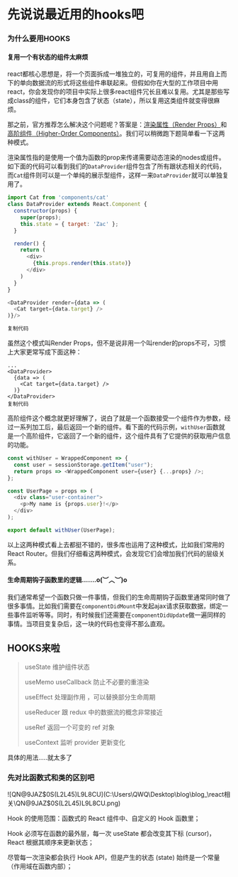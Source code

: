 # 先说说最近用的hooks吧

### 为什么要用HOOKS

#### 复用一个有状态的组件太麻烦

 react都核心思想是，将一个页面拆成一堆独立的，可复用的组件，并且用自上而下的单向数据流的形式将这些组件串联起来。但假如你在大型的工作项目中用react，你会发现你的项目中实际上很多react组件冗长且难以复用。尤其是那些写成class的组件，它们本身包含了状态（state），所以复用这类组件就变得很麻烦。

那之前，官方推荐怎么解决这个问题呢？答案是：[渲染属性（Render Props）](https://reactjs.org/docs/render-props.html)和[高阶组件（Higher-Order Components）](https://reactjs.org/docs/higher-order-components.html)。我们可以稍微跑下题简单看一下这两种模式。

渲染属性指的是使用一个值为函数的prop来传递需要动态渲染的nodes或组件。如下面的代码可以看到我们的`DataProvider`组件包含了所有跟状态相关的代码，而`Cat`组件则可以是一个单纯的展示型组件，这样一来`DataProvider`就可以单独复用了。

```javascript
import Cat from 'components/cat'
class DataProvider extends React.Component {
  constructor(props) {
    super(props);
    this.state = { target: 'Zac' };
  }

  render() {
    return (
      <div>
        {this.props.render(this.state)}
      </div>
    )
  }
}

<DataProvider render={data => (
  <Cat target={data.target} />
)}/>

复制代码
```

虽然这个模式叫Render Props，但不是说非用一个叫render的props不可，习惯上大家更常写成下面这种：

```
...
<DataProvider>
  {data => (
    <Cat target={data.target} />
  )}
</DataProvider>
复制代码
```

高阶组件这个概念就更好理解了，说白了就是一个函数接受一个组件作为参数，经过一系列加工后，最后返回一个新的组件。看下面的代码示例，`withUser`函数就是一个高阶组件，它返回了一个新的组件，这个组件具有了它提供的获取用户信息的功能。

```javascript
const withUser = WrappedComponent => {
  const user = sessionStorage.getItem("user");
  return props => <WrappedComponent user={user} {...props} />;
};

const UserPage = props => (
  <div class="user-container">
    <p>My name is {props.user}!</p>
  </div>
);

export default withUser(UserPage);
```

 以上这两种模式看上去都挺不错的，很多库也运用了这种模式，比如我们常用的React Router。但我们仔细看这两种模式，会发现它们会增加我们代码的层级关系。 



#### 生命周期钩子函数里的逻辑.......o(︶︿︶)o 

我们通常希望一个函数只做一件事情，但我们的生命周期钩子函数里通常同时做了很多事情。比如我们需要在`componentDidMount`中发起ajax请求获取数据，绑定一些事件监听等等。同时，有时候我们还需要在`componentDidUpdate`做一遍同样的事情。当项目变复杂后，这一块的代码也变得不那么直观。



## HOOKS来啦

> useState                            维护组件状态 
>
> useMemo  useCallback   防止不必要的重渲染
>
> useEffect                            处理副作用 ，可以替换部分生命周期
>
> useReducer                       跟 redux 中的数据流的概念非常接近 
>
> useRef                                返回一个可变的 ref 对象 
>
> useContext                        监听 provider 更新变化 

具体的用法.....就太多了

### 先对比函数式和类的区别吧

![QN@9JAZ$0S(L2L45)L9L8CU](C:\Users\QWQ\Desktop\blog\blog_\react相关\QN@9JAZ$0S(L2L45)L9L8CU.png)

Hook 的使用范围：函数式的 React 组件中、自定义的 Hook 函数里；

Hook 必须写在函数的最外层，每一次 useState 都会改变其下标 (cursor)，React 根据其顺序来更新状态；

尽管每一次渲染都会执行 Hook API，但是产生的状态 (state) 始终是一个常量（作用域在函数内部）；



